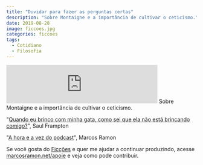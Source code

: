 ```yaml
---
title: "Duvidar para fazer as perguntas certas"
description: "Sobre Montaigne e a importância de cultivar o ceticismo."
date: 2019-08-28
image: ficcoes.jpg
categories: ficcoes
tags: 
  - Cotidiano
  - Filosofia
---
```


<iframe src="https://anchor.fm/podcastficcoes/embed/episodes/Duvidar-para-fazer-as-perguntas-certas-e54v8a" height="102px" width="400px" frameborder="0" scrolling="no"></iframe>
Sobre Montaigne e a importância de cultivar o ceticismo.

"[Quando eu brinco com minha gata, como sei que ela não está brincando comigo?](https://amzn.to/2NEOw5q)", Saul Frampton

"[A hora e a vez do podcast](https://marcosramon.net/blog/a-hora-e-a-vez-do-podcast/)", Marcos Ramon 

Se você gosta do [Ficções](https://marcosramon.net/ficcoes/) e quer me ajudar a continuar produzindo, acesse [marcosramon.net/apoie](https://marcosramon.net/apoie/) e veja como pode contribuir.
